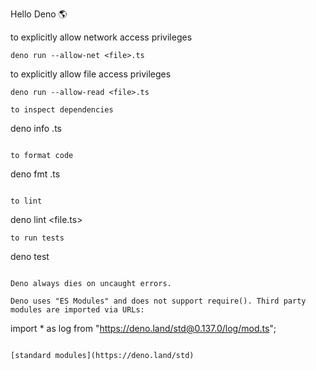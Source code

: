 Hello Deno 🌎

to explicitly allow network access privileges
```
deno run --allow-net <file>.ts
```

to explicitly allow file access privileges
```
deno run --allow-read <file>.ts

to inspect dependencies
```
deno info <file>.ts
```

to format code
```
deno fmt <file>.ts
```

to lint
```
deno lint <file.ts>
```
to run tests
```
deno test
```

Deno always dies on uncaught errors.

Deno uses "ES Modules" and does not support require(). Third party modules are imported via URLs:
```
import * as log from "https://deno.land/std@0.137.0/log/mod.ts";
```

[standard modules](https://deno.land/std)
